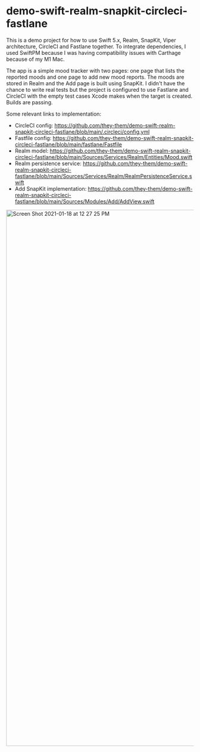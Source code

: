 # demo-swift-realm-snapkit-circleci-fastlane

This is a demo project for how to use Swift 5.x, Realm, SnapKit, Viper architecture, CircleCI and Fastlane together. To integrate dependencies, I used SwiftPM because I was having compatibility issues with Carthage because of my M1 Mac.

The app is a simple mood tracker with two pages: one page that lists the reported moods and one page to add new mood reports. The moods are stored in Realm and the Add page is built using SnapKit. I didn't have the chance to write real tests but the project is configured to use Fastlane and CircleCI with the empty test cases Xcode makes when the target is created. Builds are passing.

Some relevant links to implementation:

* CircleCI config: https://github.com/they-them/demo-swift-realm-snapkit-circleci-fastlane/blob/main/.circleci/config.yml
* Fastfile config: https://github.com/they-them/demo-swift-realm-snapkit-circleci-fastlane/blob/main/fastlane/Fastfile
* Realm model: https://github.com/they-them/demo-swift-realm-snapkit-circleci-fastlane/blob/main/Sources/Services/Realm/Entities/Mood.swift
* Realm persistence service: https://github.com/they-them/demo-swift-realm-snapkit-circleci-fastlane/blob/main/Sources/Services/Realm/RealmPersistenceService.swift
* Add SnapKit implementation: https://github.com/they-them/demo-swift-realm-snapkit-circleci-fastlane/blob/main/Sources/Modules/Add/AddView.swift

<img width="1440" alt="Screen Shot 2021-01-18 at 12 27 25 PM" src="https://user-images.githubusercontent.com/75589876/104947067-228d2880-5989-11eb-8932-748a62da231b.png">
